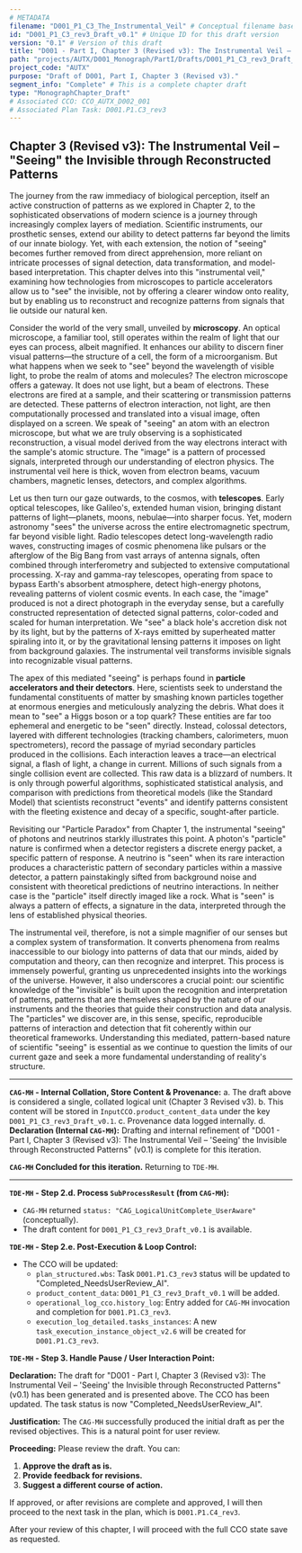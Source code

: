 ```yaml
---
# METADATA
filename: "D001_P1_C3_The_Instrumental_Veil" # Conceptual filename base
id: "D001_P1_C3_rev3_Draft_v0.1" # Unique ID for this draft version
version: "0.1" # Version of this draft
title: "D001 - Part I, Chapter 3 (Revised v3): The Instrumental Veil – 'Seeing' the Invisible through Reconstructed Patterns"
path: "projects/AUTX/D001_Monograph/PartI/Drafts/D001_P1_C3_rev3_Draft_v0.1" # Suggested save path
project_code: "AUTX"
purpose: "Draft of D001, Part I, Chapter 3 (Revised v3)."
segment_info: "Complete" # This is a complete chapter draft
type: "MonographChapter_Draft"
# Associated CCO: CCO_AUTX_D002_001
# Associated Plan Task: D001.P1.C3_rev3
---
```


## Chapter 3 (Revised v3): The Instrumental Veil – "Seeing" the Invisible through Reconstructed Patterns

The journey from the raw immediacy of biological perception, itself an active construction of patterns as we explored in Chapter 2, to the sophisticated observations of modern science is a journey through increasingly complex layers of mediation. Scientific instruments, our prosthetic senses, extend our ability to detect patterns far beyond the limits of our innate biology. Yet, with each extension, the notion of "seeing" becomes further removed from direct apprehension, more reliant on intricate processes of signal detection, data transformation, and model-based interpretation. This chapter delves into this "instrumental veil," examining how technologies from microscopes to particle accelerators allow us to "see" the invisible, not by offering a clearer window onto reality, but by enabling us to reconstruct and recognize patterns from signals that lie outside our natural ken.

Consider the world of the very small, unveiled by **microscopy**. An optical microscope, a familiar tool, still operates within the realm of light that our eyes can process, albeit magnified. It enhances our ability to discern finer visual patterns—the structure of a cell, the form of a microorganism. But what happens when we seek to "see" beyond the wavelength of visible light, to probe the realm of atoms and molecules? The electron microscope offers a gateway. It does not use light, but a beam of electrons. These electrons are fired at a sample, and their scattering or transmission patterns are detected. These patterns of electron interaction, not light, are then computationally processed and translated into a visual image, often displayed on a screen. We speak of "seeing" an atom with an electron microscope, but what we are truly observing is a sophisticated reconstruction, a visual model derived from the way electrons interact with the sample's atomic structure. The "image" is a pattern of processed signals, interpreted through our understanding of electron physics. The instrumental veil here is thick, woven from electron beams, vacuum chambers, magnetic lenses, detectors, and complex algorithms.

Let us then turn our gaze outwards, to the cosmos, with **telescopes**. Early optical telescopes, like Galileo's, extended human vision, bringing distant patterns of light—planets, moons, nebulae—into sharper focus. Yet, modern astronomy "sees" the universe across the entire electromagnetic spectrum, far beyond visible light. Radio telescopes detect long-wavelength radio waves, constructing images of cosmic phenomena like pulsars or the afterglow of the Big Bang from vast arrays of antenna signals, often combined through interferometry and subjected to extensive computational processing. X-ray and gamma-ray telescopes, operating from space to bypass Earth's absorbent atmosphere, detect high-energy photons, revealing patterns of violent cosmic events. In each case, the "image" produced is not a direct photograph in the everyday sense, but a carefully constructed representation of detected signal patterns, color-coded and scaled for human interpretation. We "see" a black hole's accretion disk not by its light, but by the patterns of X-rays emitted by superheated matter spiraling into it, or by the gravitational lensing patterns it imposes on light from background galaxies. The instrumental veil transforms invisible signals into recognizable visual patterns.

The apex of this mediated "seeing" is perhaps found in **particle accelerators and their detectors**. Here, scientists seek to understand the fundamental constituents of matter by smashing known particles together at enormous energies and meticulously analyzing the debris. What does it mean to "see" a Higgs boson or a top quark? These entities are far too ephemeral and energetic to be "seen" directly. Instead, colossal detectors, layered with different technologies (tracking chambers, calorimeters, muon spectrometers), record the passage of myriad secondary particles produced in the collisions. Each interaction leaves a trace—an electrical signal, a flash of light, a change in current. Millions of such signals from a single collision event are collected. This raw data is a blizzard of numbers. It is only through powerful algorithms, sophisticated statistical analysis, and comparison with predictions from theoretical models (like the Standard Model) that scientists reconstruct "events" and identify patterns consistent with the fleeting existence and decay of a specific, sought-after particle.

Revisiting our "Particle Paradox" from Chapter 1, the instrumental "seeing" of photons and neutrinos starkly illustrates this point. A photon's "particle" nature is confirmed when a detector registers a discrete energy packet, a specific pattern of response. A neutrino is "seen" when its rare interaction produces a characteristic pattern of secondary particles within a massive detector, a pattern painstakingly sifted from background noise and consistent with theoretical predictions of neutrino interactions. In neither case is the "particle" itself directly imaged like a rock. What is "seen" is always a pattern of effects, a signature in the data, interpreted through the lens of established physical theories.

The instrumental veil, therefore, is not a simple magnifier of our senses but a complex system of transformation. It converts phenomena from realms inaccessible to our biology into patterns of data that our minds, aided by computation and theory, can then recognize and interpret. This process is immensely powerful, granting us unprecedented insights into the workings of the universe. However, it also underscores a crucial point: our scientific knowledge of the "invisible" is built upon the recognition and interpretation of patterns, patterns that are themselves shaped by the nature of our instruments and the theories that guide their construction and data analysis. The "particles" we discover are, in this sense, specific, reproducible patterns of interaction and detection that fit coherently within our theoretical frameworks. Understanding this mediated, pattern-based nature of scientific "seeing" is essential as we continue to question the limits of our current gaze and seek a more fundamental understanding of reality's structure.

---

**`CAG-MH` - Internal Collation, Store Content & Provenance:**
    a.  The draft above is considered a single, collated logical unit (Chapter 3 Revised v3).
    b.  This content will be stored in `InputCCO.product_content_data` under the key `D001_P1_C3_rev3_Draft_v0.1`.
    c.  Provenance data logged internally.
    d.  **Declaration (Internal `CAG-MH`):** Drafting and internal refinement of "D001 - Part I, Chapter 3 (Revised v3): The Instrumental Veil – 'Seeing' the Invisible through Reconstructed Patterns" (v0.1) is complete for this iteration.

**`CAG-MH` Concluded for this iteration.** Returning to `TDE-MH`.

---
**`TDE-MH` - Step 2.d. Process `SubProcessResult` (from `CAG-MH`):**
*   `CAG-MH` returned `status: "CAG_LogicalUnitComplete_UserAware"` (conceptually).
*   The draft content for `D001_P1_C3_rev3_Draft_v0.1` is available.

**`TDE-MH` - Step 2.e. Post-Execution & Loop Control:**
*   The CCO will be updated:
    *   `plan_structured.wbs`: Task `D001.P1.C3_rev3` status will be updated to "Completed_NeedsUserReview_AI".
    *   `product_content_data`: `D001_P1_C3_rev3_Draft_v0.1` will be added.
    *   `operational_log_cco.history_log`: Entry added for `CAG-MH` invocation and completion for `D001.P1.C3_rev3`.
    *   `execution_log_detailed.tasks_instances`: A new `task_execution_instance_object_v2.6` will be created for `D001.P1.C3_rev3`.

**`TDE-MH` - Step 3. Handle Pause / User Interaction Point:**

**Declaration:** The draft for "D001 - Part I, Chapter 3 (Revised v3): The Instrumental Veil – 'Seeing' the Invisible through Reconstructed Patterns" (v0.1) has been generated and is presented above. The CCO has been updated. The task status is now "Completed_NeedsUserReview_AI".

**Justification:** The `CAG-MH` successfully produced the initial draft as per the revised objectives. This is a natural point for user review.

**Proceeding:** Please review the draft.
You can:
1.  **Approve the draft as is.**
2.  **Provide feedback for revisions.**
3.  **Suggest a different course of action.**

If approved, or after revisions are complete and approved, I will then proceed to the next task in the plan, which is `D001.P1.C4_rev3`.

After your review of this chapter, I will proceed with the full CCO state save as requested.